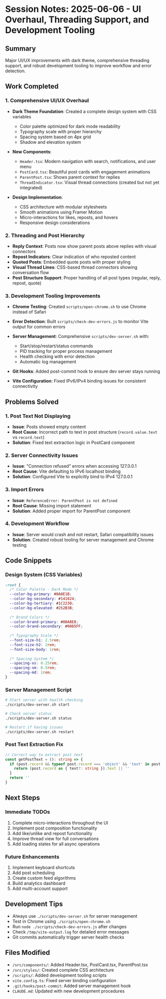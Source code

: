 # Session Notes: 2025-06-06 - UI Overhaul, Threading Support, and Development Tooling

## Summary
Major UI/UX improvements with dark theme, comprehensive threading support, and robust development tooling to improve workflow and error detection.

## Work Completed

### 1. Comprehensive UI/UX Overhaul
- **Dark Theme Foundation**: Created a complete design system with CSS variables
  - Color palette optimized for dark mode readability
  - Typography scale with proper hierarchy
  - Spacing system based on 4px grid
  - Shadow and elevation system
  
- **New Components**:
  - `Header.tsx`: Modern navigation with search, notifications, and user menu
  - `PostCard.tsx`: Beautiful post cards with engagement animations
  - `ParentPost.tsx`: Shows parent context for replies
  - `ThreadIndicator.tsx`: Visual thread connections (created but not yet integrated)

- **Design Implementation**:
  - CSS architecture with modular stylesheets
  - Smooth animations using Framer Motion
  - Micro-interactions for likes, reposts, and hovers
  - Responsive design considerations

### 2. Threading and Post Hierarchy
- **Reply Context**: Posts now show parent posts above replies with visual connectors
- **Repost Indicators**: Clear indication of who reposted content
- **Quoted Posts**: Embedded quote posts with proper styling
- **Visual Thread Lines**: CSS-based thread connectors showing conversation flow
- **Post Structure Support**: Proper handling of all post types (regular, reply, repost, quote)

### 3. Development Tooling Improvements
- **Chrome Testing**: Created `scripts/open-chrome.sh` to use Chrome instead of Safari
- **Error Detection**: Built `scripts/check-dev-errors.js` to monitor Vite output for common errors
- **Server Management**: Comprehensive `scripts/dev-server.sh` with:
  - Start/stop/restart/status commands
  - PID tracking for proper process management
  - Health checking with error detection
  - Automatic log management
  
- **Git Hooks**: Added post-commit hook to ensure dev server stays running
- **Vite Configuration**: Fixed IPv6/IPv4 binding issues for consistent connectivity

## Problems Solved

### 1. Post Text Not Displaying
- **Issue**: Posts showed empty content
- **Root Cause**: Incorrect path to text in post structure (`record.value.text` vs `record.text`)
- **Solution**: Fixed text extraction logic in PostCard component

### 2. Server Connectivity Issues
- **Issue**: "Connection refused" errors when accessing 127.0.0.1
- **Root Cause**: Vite defaulting to IPv6 localhost binding
- **Solution**: Configured Vite to explicitly bind to IPv4 127.0.0.1

### 3. Import Errors
- **Issue**: `ReferenceError: ParentPost is not defined`
- **Root Cause**: Missing import statement
- **Solution**: Added proper import for ParentPost component

### 4. Development Workflow
- **Issue**: Server would crash and not restart, Safari compatibility issues
- **Solution**: Created robust tooling for server management and Chrome testing

## Code Snippets

### Design System (CSS Variables)
```css
:root {
  /* Color Palette - Dark Mode */
  --color-bg-primary: #0A0E1B;
  --color-bg-secondary: #141824;
  --color-bg-tertiary: #1C2230;
  --color-bg-elevated: #252B3B;
  
  /* Brand Colors */
  --color-brand-primary: #00A8E8;
  --color-brand-secondary: #0085FF;
  
  /* Typography Scale */
  --font-size-h1: 2.5rem;
  --font-size-h2: 2rem;
  --font-size-body: 1rem;
  
  /* Spacing System */
  --spacing-xs: 0.25rem;
  --spacing-sm: 0.5rem;
  --spacing-md: 1rem;
}
```

### Server Management Script
```bash
# Start server with health checking
./scripts/dev-server.sh start

# Check server status
./scripts/dev-server.sh status

# Restart if having issues
./scripts/dev-server.sh restart
```

### Post Text Extraction Fix
```typescript
// Correct way to extract post text
const getPostText = (): string => {
  if (post.record && typeof post.record === 'object' && 'text' in post.record) {
    return (post.record as { text?: string }).text || ''
  }
  return ''
}
```

## Next Steps

### Immediate TODOs
1. Complete micro-interactions throughout the UI
2. Implement post composition functionality
3. Add like/unlike and repost functionality
4. Improve thread view for full conversations
5. Add loading states for all async operations

### Future Enhancements
1. Implement keyboard shortcuts
2. Add post scheduling
3. Create custom feed algorithms
4. Build analytics dashboard
5. Add multi-account support

## Development Tips
- Always use `./scripts/dev-server.sh` for server management
- Test in Chrome using `./scripts/open-chrome.sh`
- Run `node ./scripts/check-dev-errors.js` after changes
- Check `/tmp/vite-output.log` for detailed error messages
- Git commits automatically trigger server health checks

## Files Modified
- `/src/components/`: Added Header.tsx, PostCard.tsx, ParentPost.tsx
- `/src/styles/`: Created complete CSS architecture
- `/scripts/`: Added development tooling scripts
- `vite.config.ts`: Fixed server binding configuration
- `.git/hooks/post-commit`: Added server management hook
- `CLAUDE.md`: Updated with new development procedures